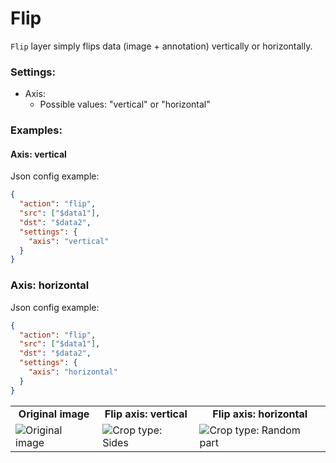 # Flip

`Flip` layer simply flips data (image + annotation) vertically or horizontally.

### Settings:

- Axis:
  - Possible values: "vertical" or "horizontal"

### Examples:

#### Axis: vertical

Json config example:

```json
{
  "action": "flip",
  "src": ["$data1"],
  "dst": "$data2",
  "settings": {
    "axis": "vertical"
  }
}
```

### Axis: horizontal

Json config example:

```json
{
  "action": "flip",
  "src": ["$data1"],
  "dst": "$data2",
  "settings": {
    "axis": "horizontal"
  }
}
```

<table>
<tr>
<td style="text-align:center"><strong>Original image</strong></td>
<td style="text-align:center"><strong>Flip axis: vertical</strong></td>
<td style="text-align:center"><strong>Flip axis: horizontal</strong></td>
</tr>
<tr>
<td> <img src="https://github.com/supervisely-ecosystem/dtl-v2/assets/79905215/ab85486c-84ce-4e32-9f82-84a22ff0a1c0" alt="Original image" /> </td>
<td> <img src="https://github.com/supervisely-ecosystem/dtl-v2/assets/79905215/91fca97e-6e51-4966-a820-e6911a3cf545" alt="Crop type: Sides" /> </td>
<td> <img src="https://github.com/supervisely-ecosystem/dtl-v2/assets/79905215/2398e07c-058c-4e9c-b67d-2a8bb6845f72" alt="Crop type: Random part" /> </td>
</tr>
</table>
